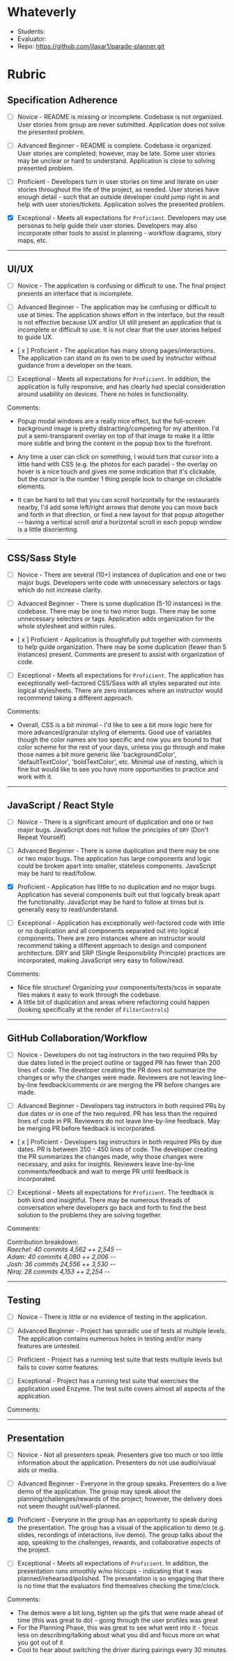 # Whateverly 
* Students:
* Evaluator:
* Repo: https://github.com/jlavar1/parade-planner.git

# Rubric

## Specification Adherence

* [ ] Novice - README is missing or incomplete. Codebase is not organized. User stories from group are never submitted. Application does not solve the presented problem.

* [ ] Advanced Beginner - README is complete. Codebase is organized. User stories are completed; however, may be late. Some user stories may be unclear or hard to understand. Application is close to solving presented problem.

* [ ] Proficient - Developers turn in user stories on time and iterate on user stories throughout the life of the project, as needed. User stories have enough detail - such that an outside developer could jump right in and help with user stories/tickets. Application solves the presented problem.

* [X] Exceptional - Meets all expectations for `Proficient`. Developers may use personas to help guide their user stories. Developers may also incorporate other tools to assist in planning - workflow diagrams, story maps, etc.




------------------------------------------------------------------

## UI/UX

* [ ] Novice - The application is confusing or difficult to use. The final project presents an interface that is incomplete.

* [ ] Advanced Beginner - The application may be confusing or difficult to use at times. The application shows effort in the interface, but the result is not effective because UX and/or UI still present an application that is incomplete or difficult to use. It is not clear that the user stories helped to guide UX.

* [ x ] Proficient - The application has many strong pages/interactions. The application can stand on its own to be used by instructor without guidance from a developer on the team.

* [ ] Exceptional - Meets all expectations for `Proficient`. In addition, the application is fully responsive, and has clearly had special consideration around usability on devices. There no holes in functionality.


Comments:

* Popup modal windows are a really nice effect, but the full-screen background image is pretty distracting/competing for my attention. I'd put a semi-transparent overlay on top of that image to make it a little more subtle and bring the content in the popup box to the forefront.

* Any time a user can click on something, I would turn that cursor into a little hand with CSS (e.g. the photos for each parade) - the overlay on hover is a nice touch and gives me some indication that it's clickable, but the cursor is the number 1 thing people look to change on clickable elements. 

* It can be hard to tell that you can scroll horizontally for the restaurants nearby, I'd add some left/right arrows that denote you can move back and forth in that direction, or find a new layout for that popup altogether -- having a vertical scroll *and* a horizontal scroll in each popup window is a little disorienting.









------------------------------------------------------------------

## CSS/Sass Style

* [ ] Novice - There are several (10+) instances of duplication and one or two major bugs. Developers write code with unnecessary selectors or tags which do not increase clarity.

* [ ] Advanced Beginner - There is some duplication (5-10 instances) in the codebase. There may be one to two minor bugs. There may be some unnecessary selectors or tags. Application adds organization for the whole stylesheet and within rules.

* [ x ] Proficient - Application is thoughtfully put together with comments to help guide organization. There may be some duplication (fewer than 5 instances) present. Comments are present to assist with organization of code.

* [ ] Exceptional - Meets all expectations for `Proficient`. The application has exceptionally well-factored CSS/Sass with all styles separated out into logical stylesheets. There are zero instances where an instructor would recommend taking a different approach.


Comments:


* Overall, CSS is a bit minimal - I'd like to see a bit more logic here for more advanced/granular styling of elements. Good use of variables though the color names are too specific and now you are bound to that color scheme for the rest of your days, unless you go through and make those names a bit more generic like 'backgroundColor', 'defaultTextColor', 'boldTextColor', etc. Minimal use of nesting, which is fine but would like to see you have more opportunities to practice and work with it.







------------------------------------------------------------------

## JavaScript / React Style

* [ ] Novice - There is a significant amount of duplication and one or two major bugs. JavaScript does not follow the principles of `DRY` (Don't Repeat Yourself)

* [ ] Advanced Beginner - There is some duplication and there may be one or two major bugs. The application has large components and logic could be broken apart into smaller, stateless components. JavaScript may be hard to read/follow.

* [x] Proficient - Application has little to no duplication and no major bugs. Application has several components built out that logically break apart the functionality. JavaScript may be hard to follow at times but is generally easy to read/understand. 

* [ ] Exceptional - Application has exceptionally well-factored code with little or no duplication and all components separated out into logical components. There are zero instances where an instructor would recommend taking a different approach to design and component architecture. DRY and SRP (Single Responsibility Principle) practices are incorporated, making JavaScript very easy to follow/read.


Comments:

- Nice file structure! Organizing your components/tests/scss in separate files makes it easy to work through the codebase.
- A little bit of duplication and areas where refactoring could happen (looking specifically at the render of `FilterControls`)


------------------------------------------------------------------

## GitHub Collaboration/Workflow

* [ ] Novice - Developers do not tag instructors in the two required PRs by due dates listed in the project outline or tagged PR has fewer than 200 lines of code. The developer creating the PR does not summarize the changes or why the changes were made. Reviewers are not leaving line-by-line feedback/comments _or_ are merging the PR before changes are made.

* [ ] Advanced Beginner - Developers tag instructors in both required PRs by due dates _or_ in one of the two required. PR has less than the required lines of code in PR. Reviewers do not leave line-by-line feedback. May be merging PR before feedback is incorporated.

* [ x ] Proficient - Developers tag instructors in both required PRs by due dates. PR is between 350 - 450 lines of code. The developer creating the PR summarizes the changes made, why those changes were necessary, and asks for insights. Reviewers leave line-by-line comments/feedback and wait to merge PR until feedback is incorporated.

* [ ] Exceptional - Meets all expectations for `Proficient`. The feedback is both kind _and_ insightful. There may be numerous threads of conversation where developers go back and forth to find the best solution to the problems they are solving together.


Comments:

Contribution breakdown:  
 _Raechel: <x> 40 commits  4,562 ++  2,545 --_  
 _Adam: <x> 40 commits  4,080 ++  2,006 --_  
 _Josh: <x> 36 commits  24,556 ++  3,530 --_  
 _Niraj: <x> 28 commits  4,153 ++  2,254 --_  








------------------------------------------------------------------

## Testing

* [ ] Novice - There is little or no evidence of testing in the application.

* [ ] Advanced Beginner - Project has sporadic use of tests at multiple levels. The application contains numerous holes in testing and/or many features are untested.

* [ ] Proficient - Project has a running test suite that tests multiple levels but fails to cover some features.

* [ ] Exceptional - Project has a running test suite that exercises the application used Enzyme. The test suite covers almost all aspects of the application.


Comments:










------------------------------------------------------------------

## Presentation

* [ ] Novice - Not all presenters speak. Presenters give too much or too little information about the application. Presenters do not use audio/visual aids or media.

* [ ] Advanced Beginner - Everyone in the group speaks. Presenters do a live demo of the application. The group may speak about the planning/challenges/rewards of the project; however, the delivery does not seem thought out/well-planned. 

* [X] Proficient - Everyone in the group has an opportunity to speak during the presentation. The group has a visual of the application to demo (e.g. slides, recordings of interactions, live demo). The group talks about the app, speaking to the challenges, rewards, and collaborative aspects of the project.

* [ ] Exceptional - Meets all expectations of `Proficient`. In addition, the presentation runs smoothly w/no hiccups - indicating that it was planned/rehearsed/polished. The presentation is so engaging that there is no time that the evaluators find themselves checking the time/clock.


Comments:

* The demos were a bit long, tighten up the gifs that were made ahead of time (this was great to do) - going through the user profiles was great
* For the Planning Phase, this was great to see what went into it - focus less on describing/talking about what you did and focus more on what you got out of it
* Cool to hear about switching the driver during pairings every 30 minutes







